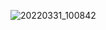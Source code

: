 ![20220331_100842](https://user-images.githubusercontent.com/57824945/160956100-97732b66-fc41-4324-821b-3b34f5688bae.png)
